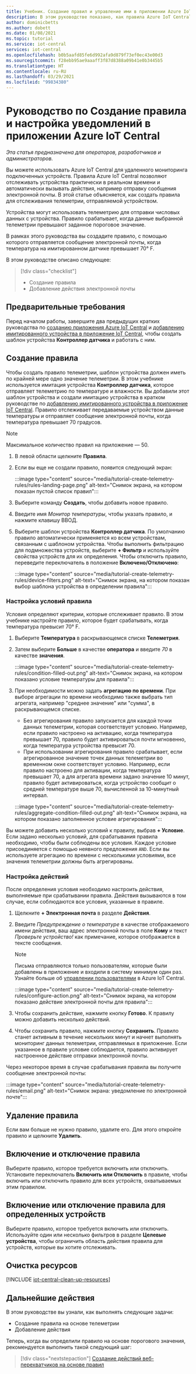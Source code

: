 ```yaml
---
title: Учебник. Создание правил и управление ими в приложении Azure IoT Central
description: В этом руководстве показано, как правила Azure IoT Central позволяют вам отслеживать устройства практически в реальном времени и автоматически вызывать действия (например, отправлять сообщение электронной почты) при срабатывании правила.
author: dominicbetts
ms.author: dobett
ms.date: 01/08/2021
ms.topic: tutorial
ms.service: iot-central
services: iot-central
ms.openlocfilehash: b0b5aafd85fe6d992afa9d879f73ef0ec43e00d3
ms.sourcegitcommit: f28ebb95ae9aaaff3f87d8388a09b41e0b3445b5
ms.translationtype: HT
ms.contentlocale: ru-RU
ms.lasthandoff: 03/29/2021
ms.locfileid: "99834380"
---
```

# <a name="tutorial-create-a-rule-and-set-up-notifications-in-your-azure-iot-central-application"></a>Руководство по Создание правила и настройка уведомлений в приложении Azure IoT Central

*Эта статья предназначена для операторов, разработчиков и администраторов.*

Вы можете использовать Azure IoT Central для удаленного мониторинга подключенных устройств. Правила Azure IoT Central позволяют отслеживать устройства практически в реальном времени и автоматически вызывать действия, например отправку сообщения электронной почты. В этой статье объясняется, как создать правила для отслеживания телеметрии, отправляемой устройством.

Устройства могут использовать телеметрию для отправки числовых данных с устройства. Правило срабатывает, когда данные выбранной телеметрии превышают заданное пороговое значение.

В рамках этого руководства вы создадите правило, с помощью которого отправляется сообщение электронной почты, когда температура на имитированном датчике превышает 70&deg; F.

В этом руководстве описано следующее:

> [!div class="checklist"]
>
> * Создание правила
> * Добавление действия электронной почты

## <a name="prerequisites"></a>Предварительные требования

Перед началом работы, завершите два предыдущих кратких руководства по [созданию приложения Azure IoT Central](./quick-deploy-iot-central.md) и [добавлению имитированного устройства в приложение IoT Central](./quick-create-simulated-device.md), чтобы создать шаблон устройства **Контроллер датчика** и работать с ним.

## <a name="create-a-rule"></a>Создание правила

Чтобы создать правило телеметрии, шаблон устройства должен иметь по крайней мере одно значение телеметрии. В этом учебнике используется имитация устройства **Контроллер датчика**, которое отправляет телеметрию по температуре и влажности. Вы добавили этот шаблон устройства и создали имитацию устройства в кратком руководстве по [добавлению имитированного устройства в приложение IoT Central](./quick-create-simulated-device.md). Правило отслеживает передаваемые устройством данные температуры и отправляет сообщение электронной почты, когда температура превышает 70 градусов.

> [!NOTE]
> Максимальное количество правил на приложение — 50.

1. В левой области щелкните **Правила**.

1. Если вы еще не создали правило, появится следующий экран:

    :::image type="content" source="media/tutorial-create-telemetry-rules/rules-landing-page.png" alt-text="Снимок экрана, на котором показан пустой список правил":::

1. Выберите команду **Создать**, чтобы добавить новое правило.

1. Введите имя _Монитор температуры_, чтобы указать правило, и нажмите клавишу ВВОД.

1. Выберите шаблон устройства **Контроллер датчика**. По умолчанию правило автоматически применяется ко всем устройствам, связанным с шаблоном устройства. Чтобы выполнить фильтрацию для подмножества устройств, выберите **+ Фильтр** и используйте свойства устройств для их определения. Чтобы отключить правило, переведите переключатель в положение **Включено/Отключено**:

    :::image type="content" source="media/tutorial-create-telemetry-rules/device-filters.png" alt-text="Снимок экрана, на котором показан выбор шаблона устройства в определении правила":::

### <a name="configure-the-rule-conditions"></a>Настройка условий правила

Условия определяют критерии, которые отслеживает правило. В этом учебнике настройте правило, которое будет срабатывать, когда температура превысит 70&deg; F.

1. Выберите **Температура** в раскрывающемся списке **Телеметрия**.

1. Затем выберите **Больше** в качестве **оператора** и введите _70_ в качестве **значения**.

    :::image type="content" source="media/tutorial-create-telemetry-rules/condition-filled-out.png" alt-text="Снимок экрана, на котором показано условие температуры для правила":::

1. При необходимости можно задать **агрегацию по времени**. При выборе агрегации по времени необходимо также выбрать тип агрегата, например "среднее значение" или "сумма", в раскрывающемся списке.

    * Без агрегирования правило запускается для каждой точки данных телеметрии, которая соответствует условию. Например, если правило настроено на активацию, когда температура превышает 70, правило будет активироваться почти мгновенно, когда температура устройства превысит 70.
    * При использовании агрегирования правило срабатывает, если агрегированное значение точек данных телеметрии во временном окне соответствует условию. Например, если правило настроено для активации, когда температура превышает 70, а для агрегата времени задано значение 10 минут, правило будет активироваться, когда устройство сообщит о средней температуре выше 70, вычисленной за 10-минутный интервал.

    :::image type="content" source="media/tutorial-create-telemetry-rules/aggregate-condition-filled-out.png" alt-text="Снимок экрана, на котором показано заполненное условие агрегирования":::

Вы можете добавить несколько условий к правилу, выбрав **+ Условие**. Если задано несколько условий, для срабатывания правила необходимо, чтобы были соблюдены все условия. Каждое условие присоединяется с помощью неявного предложения `AND`. Если вы используете агрегацию по времени с несколькими условиями, все значения телеметрии должны быть агрегированы.

### <a name="configure-actions"></a>Настройка действий

После определения условия необходимо настроить действия, выполняемые при срабатывании правила. Действия вызываются в том случае, если соблюдаются все условия, указанные в правиле.

1. Щелкните **+ Электронная почта** в разделе **Действия**.

1. Введите _Предупреждение о температуре_ в качестве отображаемого имени действия, ваш адрес электронной почты в поле **Кому** и текст _Проверьте устройство!_ как примечание, которое отображается в тексте сообщения.

    > [!NOTE]
    > Письма отправляются только пользователям, которые были добавлены в приложение и входили в систему минимум один раз. Узнайте больше об [управлении пользователями](howto-administer.md) в Azure IoT Central.

    :::image type="content" source="media/tutorial-create-telemetry-rules/configure-action.png" alt-text="Снимок экрана, на котором показано действие электронной почты для правила":::

1. Чтобы сохранить действие, нажмите кнопку **Готово**. К правилу можно добавить несколько действий.

1. Чтобы сохранить правило, нажмите кнопку **Сохранить**. Правило станет активным в течение нескольких минут и начнет выполнять мониторинг данных телеметрии, отправляемых в приложение. Если указанное в правиле условие соблюдается, правило активирует настроенное действие отправки электронной почты.

Через некоторое время в случае срабатывания правила вы получите сообщение электронной почты:

:::image type="content" source="media/tutorial-create-telemetry-rules/email.png" alt-text="Снимок экрана: уведомление по электронной почте":::

## <a name="delete-a-rule"></a>Удаление правила

Если вам больше не нужно правило, удалите его. Для этого откройте правило и щелкните **Удалить**.

## <a name="enable-or-disable-a-rule"></a>Включение и отключение правила

Выберите правило, которое требуется включить или отключить. Установите переключатель **Включить или Отключить** в правиле, чтобы включить или отключить правило для всех устройств, охватываемых этим правилом.

## <a name="enable-or-disable-a-rule-for-specific-devices"></a>Включение или отключение правила для определенных устройств

Выберите правило, которое требуется включить или отключить. Используйте один или несколько фильтров в разделе **Целевые устройства**, чтобы ограничить область действия правила для устройств, которые вы хотите отслеживать.

## <a name="clean-up-resources"></a>Очистка ресурсов

[!INCLUDE [iot-central-clean-up-resources](../../../includes/iot-central-clean-up-resources.md)]

## <a name="next-steps"></a>Дальнейшие действия

В этом руководстве вы узнали, как выполнять следующие задачи:

* Создание правила на основе телеметрии
* Добавление действия

Теперь, когда вы определили правило на основе порогового значения, рекомендуется выполнить такой следующий шаг:

> [!div class="nextstepaction"]
> [Создание действий веб-перехватчиков на основе правил](./howto-create-webhooks.md)
